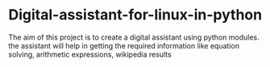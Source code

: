 # Digital-assistant-for-linux-in-python
The aim of this project is to create a digital assistant using python modules. the assistant will help in getting the required information like equation solving, arithmetic expressions, wikipedia results
